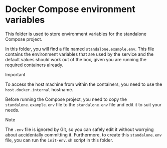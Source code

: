 # Docker Compose environment variables

This folder is used to store environment variables for the standalone Compose project.

In this folder, you will find a file named `standalone.example.env`.
This file contains the environment variables that are used by the service and the default values should work out of the box, given you are running the required containers already.

> [!IMPORTANT]  
> To access the host machine from within the containers, you need to use the `host.docker.internal` hostname.

Before running the Compose project, you need to copy the `standalone.example.env` file to the `standalone.env` file and edit it to suit your needs.

> [!NOTE]
> The `.env` file is ignored by Git, so you can safely edit it without worrying about accidentally committing it.
> Furthermore, to create this `standalone.env` file, you can run the `init-env.sh` script in this folder.
